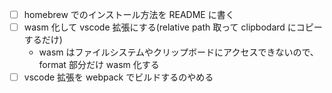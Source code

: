 - [ ] homebrew でのインストール方法を README に書く
- [ ] wasm 化して vscode 拡張にする(relative path 取って clipbodard にコピーするだけ)
  - wasm はファイルシステムやクリップボードにアクセスできないので、format 部分だけ wasm 化する
- [ ] vscode 拡張を webpack でビルドするのやめる
